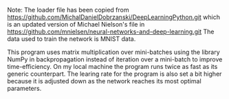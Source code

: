 Note: The loader file has been copied from https://github.com/MichalDanielDobrzanski/DeepLearningPython.git which is an updated version of Michael Nielson's file in 
      https://github.com/mnielsen/neural-networks-and-deep-learning.git
      The data used to train the network is MNIST data. 
      
This program uses matrix multiplication over mini-batches using the library NumPy in backpropagation instead of iteration over a mini-batch to improve time-efficiency. On my local machine the program runs twice as fast as its generic counterpart. The learing rate for the program is also set a bit higher because it is adjusted down as the network reaches its most optimal parameters. 
